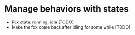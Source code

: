 # Manage behaviors with states

- Fox state: running, idle [TODO]
- Make the fox come back after idling for some while [TODO]
